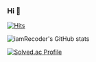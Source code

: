 ### Hi 👋 

[![Hits](https://hits.seeyoufarm.com/api/count/incr/badge.svg?url=https%3A%2F%2Fgithub.com%2Fgjbae1212%2Fhit-counter&count_bg=%23FF65D9&title_bg=%235A0388&icon=codesandbox.svg&icon_color=%23E7E7E7&title=hits&edge_flat=false)](https://hits.seeyoufarm.com)

![iamRecoder's GitHub stats](https://github-readme-stats.vercel.app/api?username=iamRecoder&show_icons=true&theme=midnight-purple)

[![Solved.ac Profile](http://mazassumnida.wtf/api/v2/generate_badge?boj=2214yj)](https://solved.ac/2214yj/)
